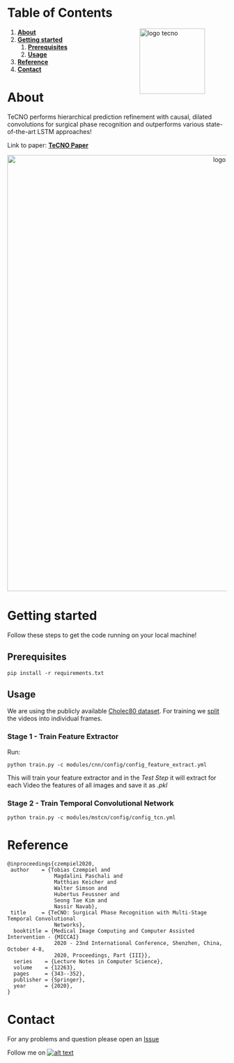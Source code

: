 # Table of Contents
<img src="assets/tecno_logo.png"
     alt="logo tecno"
     width=150px
     style="margin-right:50px"
     align="right" />
     
1. [**About**](#about)
2. [**Getting started**](#getting-started)
     1. [**Prerequisites**](#prerequisites)
     2. [**Usage**](#usage)
3. [**Reference**](#reference)
4. [**Contact**](#contact)


# About
TeCNO performs hierarchical prediction refinement with causal, dilated convolutions for surgical phase recognition and outperforms various state-of-the-art LSTM approaches!
     
Link to paper: [**TeCNO Paper**](https://arxiv.org/abs/2003.10751)


<p align="center">
     <img src="assets/abstract_tecno.png"
          alt="logo tecno"
          width=1000px />
</p>

# Getting started
Follow these steps to get the code running on your local machine!

## Prerequisites

```
pip install -r requirements.txt
```

## Usage

We are using the publicly available [Cholec80 dataset](http://camma.u-strasbg.fr/datasets). For training we [split](utils/tecno/split_vid.py) the videos into individual frames.

### Stage 1 - Train Feature Extractor

Run:
```
python train.py -c modules/cnn/config/config_feature_extract.yml

```
This will train your feature extractor and in the *Test Step* it will extract for each Video the features of all images and save it as *.pkl*

### Stage 2 - Train Temporal Convolutional Network

```
python train.py -c modules/mstcn/config/config_tcn.yml
```


# Reference 

```
@inproceedings{czempiel2020,
 author    = {Tobias Czempiel and
               Magdalini Paschali and
               Matthias Keicher and
               Walter Simson and
               Hubertus Feussner and
               Seong Tae Kim and
               Nassir Navab},
 title     = {TeCNO: Surgical Phase Recognition with Multi-Stage Temporal Convolutional
               Networks},
  booktitle = {Medical Image Computing and Computer Assisted Intervention - {MICCAI}
               2020 - 23nd International Conference, Shenzhen, China, October 4-8,
               2020, Proceedings, Part {III}},
  series    = {Lecture Notes in Computer Science},
  volume    = {12263},
  pages     = {343--352},
  publisher = {Springer},
  year      = {2020},
}
```



# Contact

For any problems and question please open an [Issue](https://github.com/tobiascz/TeCNO/issues/new/choose)


[1.2]: http://i.imgur.com/wWzX9uB.png (twitter icon without padding)
[1]: http://www.twitter.com/tobiasczempiel
Follow me on [![alt text][1.2]][1]
